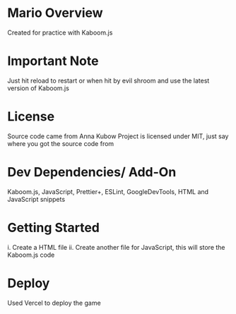 # Mario Overview
Created for practice with Kaboom.js
# Important Note
Just hit reload to restart or when hit by evil shroom and use the latest version of Kaboom.js
# License
Source code came from Anna Kubow
Project is licensed under MIT, just say where you got the source code from
# Dev Dependencies/ Add-On
Kaboom.js, JavaScript, Prettier+, ESLint, GoogleDevTools, HTML and JavaScript snippets
# Getting Started
i. Create a HTML file 
ii. Create another file for JavaScript, this will store the Kaboom.js code
# Deploy
Used Vercel to deploy the game
